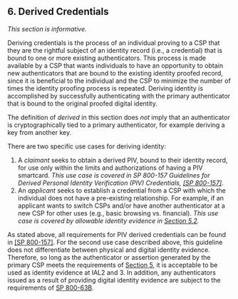 <a name="sec6"></a>

<div class="breaker"></div>

## <a name="derived-authN"></a> 6. Derived Credentials

_This section is informative._

Deriving credentials is the process of an individual proving to a CSP that they are the rightful subject of an identity record (i.e., a credential) that is bound to one or more existing authenticators. This process is made available by a CSP that wants individuals to have an opportunity to obtain new authenticators that are bound to the existing identity proofed record, since it is beneficial to the individual and the CSP to minimize the number of times the identity proofing process is repeated. Deriving identity is accomplished by successfully authenticating with the primary authenticator that is bound to the original proofed digital identity.

The definition of *derived* in this section does *not* imply that an authenticator is cryptographically tied to a primary authenticator, for example deriving a key from another key.

There are two specific use cases for deriving identity:

1. A _claimant_ seeks to obtain a derived PIV, bound to their identity record, for use only within the limits and authorizations of having a PIV smartcard. *This use case is covered in SP 800-157 Guidelines for Derived Personal Identity Verification (PIV) Credentials, [[SP 800-157]](#SP800-157)*.
2. An _applicant_ seeks to establish a credential from a CSP with which the individual does not have a pre-existing relationship. For example, if an applicant wants to switch CSPs and/or have another authenticator at a new CSP for other uses (e.g., basic browsing vs. financial). *This use case is covered by allowable identity evidence in [Section 5.2](#validate).*

As stated above, all requirements for PIV derived credentials can be found in [[SP 800-157]](#SP800-157). For the second use case described above, this guideline does not differentiate between physical and digital identity evidence. Therefore, so long as the authenticator or assertion generated by the primary CSP meets the requirements of [Section 5](#sec5), it is acceptable to be used as identity evidence at IAL2 and 3. In addition, any authenticators issued as a result of providing digital identity evidence are subject to the requirements of [SP 800-63B](https://pages.nist.gov/800-63-3/sp800-63b.html).
